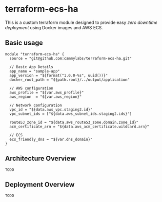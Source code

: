 # terraform-ecs-ha
This is a custom terraform module designed to provide easy _zero downtime deployment_ using Docker images and AWS ECS.

## Basic usage
```hlc
module "terraform-ecs-ha" {
  source = "git@github.com:cammylabs/terraform-ecs-ha.git"

  // Basic App Details
  app_name = "sample-app"
  app_version = "${format("1.0.0-%s", uuid())}"
  docker_root_path = "${path.root}/../output/application"

  // AWS configuration
  aws_profile = "${var.aws_profile}"
  aws_region  = "${var.aws_region}"

  // Network configuration
  vpc_id = "${data.aws_vpc.staging2.id}"
  vpc_subnet_ids = ["${data.aws_subnet_ids.staging2.ids}"]

  route53_zone_id = "${data.aws_route53_zone.domain.zone_id}"
  acm_certificate_arn = "${data.aws_acm_certificate.wildcard.arn}"

  // ECS
  ecs_friendly_dns = "${var.dns_domain}"
}
```

## Architecture Overview
`TODO`

## Deployment Overview
`TODO`

